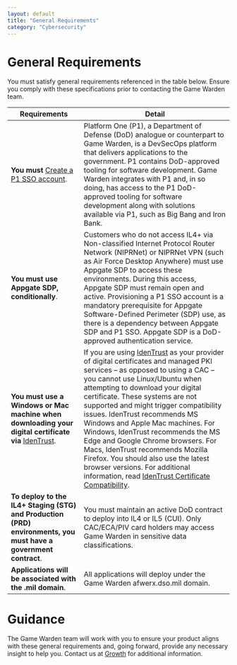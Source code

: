 ```yaml
---
layout: default
title: "General Requirements"
category: "Cybersecurity"
---
```



# General Requirements

You must satisfy general requirements referenced in the table below. Ensure you comply with these specifications prior to contacting the Game Warden team.

| **Requirements**                            | **Detail**                                         |
| ---------------------------------------------| --------------------------------------------------|
| **You must** [Create a P1 SSO account](https://helpcenter.gamewarden.io/integrations-access/goverment_access_cards/p1_sso/).            | Platform One (P1), a Department of Defense (DoD) analogue or counterpart to Game Warden, is a DevSecOps platform that delivers applications to the government. P1 contains DoD-approved tooling for software development. Game Warden integrates with P1 and, in so doing, has access to the P1 DoD-approved tooling for software development along with solutions available via P1, such as Big Bang and Iron Bank. | 
| **You must use Appgate SDP, conditionally**.     | Customers who do not access IL4+ via Non-classified Internet Protocol Router Network (NIPRNet) or NIPRNet VPN (such as Air Force Desktop Anywhere) must use Appgate SDP to access these environments. During this access, Appgate SDP must remain open and active. Provisioning a P1 SSO account is a mandatory prerequisite for Appgate Software-Defined Perimeter (SDP) use, as there is a dependency between Appgate SDP and P1 SSO. Appgate SDP is a DoD-approved authentication service. |
| **You must use a Windows or Mac machine when downloading your digital certificate via** [IdenTrust](https://www.identrust.com/digital-certificates/dod-eca-programs). | If you are using [IdenTrust](https://www.identrust.com/digital-certificates/dod-eca-programs) as your provider of digital certificates and managed PKI services – as opposed to using a CAC – you cannot use Linux/Ubuntu when attempting to download your digital certificate. These systems are not supported and might trigger compatibility issues. IdenTrust recommends MS Windows and Apple Mac machines. For Windows, IdenTrust recommends the MS Edge and Google Chrome browsers. For Macs, IdenTrust recommends Mozilla Firefox. You should also use the latest browser versions. For additional information, read [IdenTrust Certificate Compatibility](https://www.identrust.com/ca-certificate-compatibility). | 
| **To deploy to the IL4+ Staging (STG) and Production (PRD) environments, you must have a government contract**. | You must maintain an active DoD contract to deploy into IL4 or IL5 (CUI). Only CAC/ECA/PIV card holders may access Game Warden in sensitive data classifications. |
| **Applications will be associated with the .mil domain**. | All applications will deploy under the Game Warden afwerx.dso.mil domain. |

# Guidance
The Game Warden team will work with you to ensure your product aligns with these general requirements and, going forward, provide any necessary insight to help you. Contact us at [Growth](mailto:growth@secondfront.com) for additional information.
